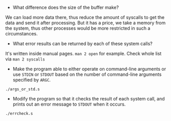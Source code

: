 - What difference does the size of the buffer make?

We can load more data there, thus reduce the amount of syscalls to get the data and send it after processing. But it has a price, we take a memory from the system, thus other processes would be more restricted in such a circumstances.


- What error results can be returned by each of these system calls?

It's written inside manual pages. `man 2 open` for example. Check whole list via `man 2 syscalls`


- Make the program able to either operate on command-line arguments or use `STDIN` or `STDOUT` based on the number of command-line arguments specified by `ARGC`.

`./args_or_std.s`


- Modify the program so that it checks the result of each system call, and prints out an error message to `STDOUT` when it occurs.

`./errcheck.s`
